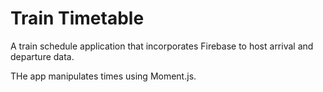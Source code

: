 # Train Timetable

A train schedule application that incorporates Firebase to host arrival and departure data.

THe app manipulates times using Moment.js.
